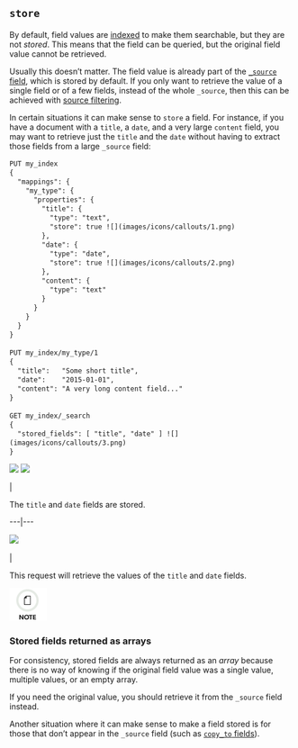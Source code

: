 ## `store`

By default, field values are [indexed](mapping-index.html) to make them searchable, but they are not _stored_. This means that the field can be queried, but the original field value cannot be retrieved.

Usually this doesn’t matter. The field value is already part of the [`_source` field](mapping-source-field.html), which is stored by default. If you only want to retrieve the value of a single field or of a few fields, instead of the whole `_source`, then this can be achieved with [source filtering](search-request-source-filtering.html).

In certain situations it can make sense to `store` a field. For instance, if you have a document with a `title`, a `date`, and a very large `content` field, you may want to retrieve just the `title` and the `date` without having to extract those fields from a large `_source` field:
    
    
    PUT my_index
    {
      "mappings": {
        "my_type": {
          "properties": {
            "title": {
              "type": "text",
              "store": true ![](images/icons/callouts/1.png)
            },
            "date": {
              "type": "date",
              "store": true ![](images/icons/callouts/2.png)
            },
            "content": {
              "type": "text"
            }
          }
        }
      }
    }
    
    PUT my_index/my_type/1
    {
      "title":   "Some short title",
      "date":    "2015-01-01",
      "content": "A very long content field..."
    }
    
    GET my_index/_search
    {
      "stored_fields": [ "title", "date" ] ![](images/icons/callouts/3.png)
    }

![](images/icons/callouts/1.png) ![](images/icons/callouts/2.png)

| 

The `title` and `date` fields are stored.   
  
---|---  
  
![](images/icons/callouts/3.png)

| 

This request will retrieve the values of the `title` and `date` fields.   
  
![Note](images/icons/note.png)

### Stored fields returned as arrays

For consistency, stored fields are always returned as an _array_ because there is no way of knowing if the original field value was a single value, multiple values, or an empty array.

If you need the original value, you should retrieve it from the `_source` field instead.

Another situation where it can make sense to make a field stored is for those that don’t appear in the `_source` field (such as [`copy_to` fields](copy-to.html)).
